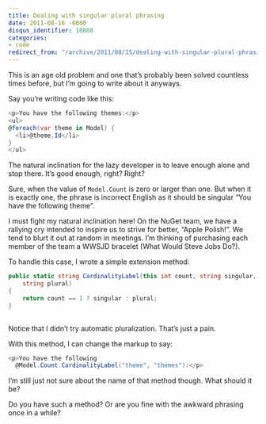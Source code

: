 ```yaml
---
title: Dealing with singular plural phrasing
date: 2011-08-16 -0800
disqus_identifier: 18808
categories:
- code
redirect_from: "/archive/2011/08/15/dealing-with-singular-plural-phrasing.aspx/"
---
```


This is an age old problem and one that’s probably been solved countless
times before, but I’m going to write about it anyways.

Say you’re writing code like this:

```csharp
<p>You have the following themes:</p>
<ul>
@foreach(var theme in Model) {
  <li>@theme.Id</li>
}
</ul>
```

The natural inclination for the lazy developer is to leave enough alone
and stop there. It’s good enough, right? Right?

Sure, when the value of `Model.Count` is zero or larger than one. But
when it is exactly one, the phrase is incorrect English as it should be
singular “You have the following theme”.

I must fight my natural inclination here! On the NuGet team, we have a
rallying cry intended to inspire us to strive for better, “Apple
Polish!”. We tend to blurt it out at random in meetings. I’m thinking of
purchasing each member of the team a WWSJD bracelet (What Would Steve
Jobs Do?).

To handle this case, I wrote a simple extension method:

```csharp
public static string CardinalityLabel(this int count, string singular,
    string plural)
{
    return count == 1 ? singular : plural;
}
    
```

Notice that I didn’t try automatic pluralization. That’s just a pain.

With this method, I can change the markup to say:

```csharp
<p>You have the following 
  @Model.Count.CardinalityLabel("theme", "themes"):</p>
```

I’m still just not sure about the name of that method though. What
should it be?

Do you have such a method? Or are you fine with the awkward phrasing
once in a while?

